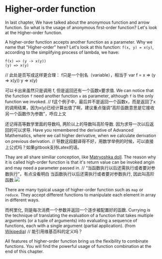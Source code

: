 # Higher-order function
In last chapter, We have talked about the anonymous function and arrow function. So what is the usage of anonymous first-order function? Let's look at the Higher-order function.

A higher-order function accepts another function as a parameter. Why we name that "Higher-order" here? Let's look at this function: `f(x, y) = x(y)`, according to the simplifying process of lambda, we have:
```
f(x) => (y -> x(y))
(y) => x(y)
```
// 此处是否写成这样更合理： f只是一个别名（variable），相当于
var f = x => (y => x(y))
y => x(y)

可以卡出来虽然只是调用 f, 但是返回还有一个函数x要求值.
We can notice that the function `f` need another function `x` as parameter, although `f` is the only function we invoked.
// f这个例子中，最后并不是返回一个函数x，而是返回了x的调用结果，因为x(y)已经计算出值了啊，建议重点强调“高阶函数意思是它接收另一个函数作为参数”，呼应上文

还记得高等数学里面的导数吗, 两阶以上的导数叫高阶导数. 因为求导一次以后返回的可以求导.
Have you remembered the derivative of Advanced Mathematics, where we call higher derivative, when we calculate derivation on previous derivation.
// 导数这段翻译得不好，用数学举例的时候，可以直接上公式吗？如果gitbook支持Latex的话。

Thay are all share similiar conception, like [Matryoshka doll](https://en.wikipedia.org/wiki/Matryoshka_doll). The reason why it is called high-order function is that it's return value can be invoked angin and may need a parameter passed in.
// “当函数执行以后还需执行或者要对参数执行”，有点没看明白
当函数执行以后还需执行或者要对参数执行, 因此叫高阶函数.![](http://s3.amazonaws.com/lyah/recursion.png)

There are many typical usage of higher-order function such as `map` or `reduce`. They accept different functions to manipulate each element in array in different ways.
 
而柯里化, 则是每次消费一个参数并返回一个逐步被配置好的函数.
Currying is the technique of translating the evaluation of a function that takes multiple arguments (or a tuple of arguments) into evaluating a sequence of functions, each with a single argument (partial application). (from [Wikipedia](https://en.wikipedia.org/wiki/Currying))
// 能引用维基百科的定义吗？

All features of higher-order function bring us the flexibility to combinate functions. You will find the powerful usage of function combination at the end of this chapter.